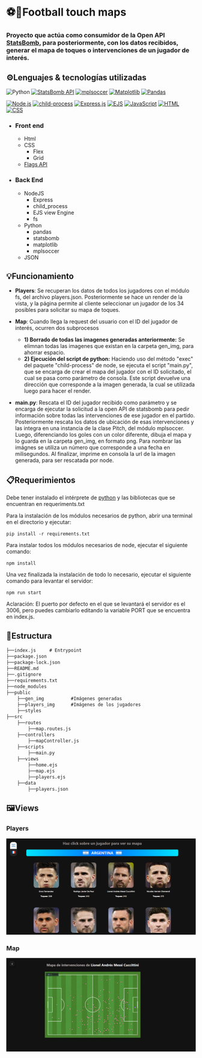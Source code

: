 # ⚽🚀Football touch maps

### Proyecto que actúa como consumidor de la Open API [StatsBomb](https://github.com/statsbomb/open-data), para posteriormente, con los datos recibidos, generar el mapa de toques o intervenciones de un jugador de interés.

## ⚙Lenguajes & tecnologías utilizadas
![Python](https://img.shields.io/badge/python-3670A0?style=for-the-badge&logo=python&logoColor=ffdd54)
[![StatsBomb API](https://img.shields.io/badge/StatsBomb_API-005571?style=for-the-badge&logo=python&logoColor=white)](https://www.statsbomb.com/)
[![mplsoccer](https://img.shields.io/badge/mplsoccer-377EB8?style=for-the-badge&logo=python&logoColor=white)](https://github.com/andrewRowlinson/mplsoccer)
[![Matplotlib](https://img.shields.io/badge/Matplotlib-377EB8?style=for-the-badge&logo=python&logoColor=white)](https://matplotlib.org/)
[![Pandas](https://img.shields.io/badge/Pandas-150458?style=for-the-badge&logo=pandas&logoColor=white)](https://pandas.pydata.org/)



[![Node.js](https://img.shields.io/badge/Node.js-339933?style=for-the-badge&logo=node.js&logoColor=white)](https://nodejs.org/)
[![child-process](https://img.shields.io/badge/child--process-339933?style=for-the-badge&logo=node.js&logoColor=white)](https://www.npmjs.com/package/child-process)
[![Express.js](https://img.shields.io/badge/Express.js-000000?style=for-the-badge&logo=express&logoColor=white)](https://expressjs.com/)
[![EJS](https://img.shields.io/badge/EJS-2D2D2D?style=for-the-badge&logo=ejs&logoColor=white)](https://ejs.co/)
[![JavaScript](https://img.shields.io/badge/JavaScript-F7DF1E?style=for-the-badge&logo=javascript&logoColor=black)](https://developer.mozilla.org/en-US/docs/Web/JavaScript)
[![HTML](https://img.shields.io/badge/HTML-E34F26?style=for-the-badge&logo=html5&logoColor=white)](https://developer.mozilla.org/en-US/docs/Web/HTML)
[![CSS](https://img.shields.io/badge/CSS-1572B6?style=for-the-badge&logo=css3&logoColor=white)](https://developer.mozilla.org/en-US/docs/Web/CSS)

* ### Front end
    * Html  
    * CSS
        * Flex
        * Grid
    * [Flags API](https://flagsapi.com/)
* ### Back End
    * NodeJS
        * Express
        * child_process
        * EJS view Engine
        * fs
    * Python
        * pandas
        * statsbomb
        * matplotlib
        * mplsoccer
    * JSON
    
## 💡Funcionamiento

* **Players**: Se recuperan los datos de todos los jugadores con el módulo fs, del archivo players.json. Posteriormente se hace un render de la vista, y la página permite al cliente seleccionar un jugador de los 34 posibles para solicitar su mapa de toques.

* **Map**: Cuando llega la request del usuario con el ID del jugador de interés, ocurren dos subprocesos
    * **1) Borrado de todas las imagenes generadas anteriormente:** Se elimnan todas las imagenes que existan en la carpeta gen_img, para ahorrar espacio.
    * **2) Ejecución del script de python:** Haciendo uso del método "exec" del paquete "child-process" de node, se ejecuta el script "main.py", que se encarga de crear el mapa del jugador con el ID solicitado, el cual se pasa como parámetro de consola. Este script devuelve una dirección que corresponde a la imagen generada, la cual se utilizada luego para hacer el render.

* **main.py**: Rescata el ID del jugador recibido como parámetro y se encarga de ejecutar la solicitud a la open API de statsbomb para pedir información sobre todas las intervenciones de ese jugador en el partido. Posteriormente rescata los datos de ubicación de esas intervenciones y las integra en una instancia de la clase Pitch, del módulo mplsoccer. Luego, diferenciando los goles con un color diferente, dibuja el mapa y lo guarda en la carpeta gen_img, en formato png. Para nombrar las imágnes se utiliza un número que corresponde a una fecha en milisegundos. Al finalizar, imprime en consola la url de la imagen generada, para ser rescatada por node.


## 📋Requerimientos
Debe tener instalado el intérprete de [python](https://www.python.org/) y las bibliotecas que se encuentran en requeriments.txt

Para la instalación de los módulos necesarios de python, abrir una terminal en el directorio y ejecutar:
```
pip install -r requirements.txt
```
Para instalar todos los módulos necesarios de node, ejecutar el siguiente comando:
```
npm install
```
Una vez finalizada la instalación de todo lo necesario, ejecutar el siguiente comando para levantar el servidor:
```
npm run start
```

Aclaración: El puerto por defecto en el que se levantará el servidor es el 3006, pero puedes cambiarlo editando la variable PORT que se encuentra en index.js.

##  📂Estructura
```
├──index.js     # Entrypoint
├──package.json 
├──package-lock.json
├──README.md
├──.gitignore
├──requirements.txt 
├──node_modules
├──public
    ├──gen_img          #Imágenes generadas
    ├──players_img      #Imágenes de los jugadores
    ├──styles
├──src
    ├──routes
        ├──map.routes.js
    ├──controllers
        ├──mapController.js
    ├──scripts
        ├──main.py
    ├──views
        ├──home.ejs
        ├──map.ejs
        ├──players.ejs
    ├──data
        ├──players.json

```

## 🖼️Views
### Players
![Captura de pantalla de la página ](/public/MD_img/players.png "This is a sample image.")

### Map
![Captura de pantalla de la página ](/public/MD_img/map.png "This is a sample image.")